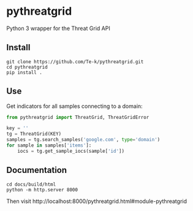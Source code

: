 # pythreatgrid

Python 3 wrapper for the Threat Grid API

## Install

```
git clone https://github.com/Te-k/pythreatgrid.git
cd pythreatgrid
pip install .
```

## Use

Get indicators for all samples connecting to a domain:
```py
from pythreatgrid import ThreatGrid, ThreatGridError

key = ''
tg = ThreatGrid(KEY)
samples = tg.search_samples('google.com', type='domain')
for sample in samples['items']:
    iocs = tg.get_sample_iocs(sample['id'])
```

## Documentation

```
cd docs/build/html
python -m http.server 8000
```

Then visit http://localhost:8000/pythreatgrid.html#module-pythreatgrid
